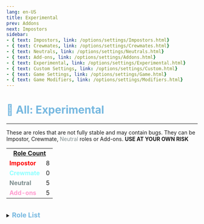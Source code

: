 ```yaml
---
lang: en-US
title: Experimental
prev: Addons
next: Impostors
sidebar: 
- { text: Impostors, link: /options/settings/Impostors.html}
- { text: Crewmates, link: /options/settings/Crewmates.html} 
- { text: Neutrals, link: /options/settings/Neutrals.html}
- { text: Add-ons, link: /options/settings/Addons.html}
- { text: Experimental, link: /options/settings/Experimental.html}
- { text: Custom Settings, link: /options/settings/Custom.html}
- { text: Game Settings, link: /options/settings/Game.html}
- { text: Game Modifiers, link: /options/settings/Modifiers.html}
---
```


# <font color=#76b8e0>🔴 <b>All: Experimental</b></font> <Badge text="Total: 19" type="tip" vertical="middle"/>
---
These are roles that are not fully stable and may contain bugs. They can be Impostor, Crewmate, <font color=#7f8c8d>Neutral</font> roles or Add-ons. <b>USE AT YOUR OWN RISK</b>

<table>
<tr>
<td colspan="2" align="center"><b><u>Role Count</u></b></td>
</tr>
<tr>
<td><font color=red><b>Impostor</b></font></td>
<td align="center">8</td>
</tr>
<tr>
<td><font color=#8cffff><b>Crewmate</b></font> </td>
<td align="center">0</td>
</tr>
<tr>
<td><font color=#7c8c8d><b>Neutral</b></font></td>
<td align="center">5</td>
</tr>
<tr>
<td><font color=#ff9ace><b>Add-ons</b></font></td>
<td align="center">5</td>
</tr>
</table>
<br>

<details>
<summary><font color=#76b8e0 size='4em'><b>Role List</b><br></font></summary> 
<br>

<details>
<summary><font color=#76b8e0>A</font></summary>
<br>

N/A
</details>
<br>
<details>
<summary><font color=#76b8e0>B</font></summary>
<br>

<font color=red><b>Impostor</b></font>: [Butcher](/options/experimental/impostor/Butcher)
</details>
<br>
<details>
<summary><font color=#76b8e0>C</font></summary>
<br>

<font color=red><b>Impostor</b></font>: [Capitalist](/options/experimental/impostor/Capitalist)
</details>
<br>
<details>
<summary><font color=#76b8e0>D</font></summary>
<br>

<font color=red><b>Impostor</b></font>: [Disperser](/options/experimental/impostor/Disperser)
</details>
<br>
<details>
<summary><font color=#76b8e0>E</font></summary>

<font color=red><b>Impostor</b></font>: [Eraser](/options/experimental/impostor/Eraser)
</details>
<br>
<details>
<summary><font color=#76b8e0>F</font></summary>

N/A
</details>
<br>
<details>
<summary><font color=#76b8e0>G</font></summary>
<br>

<font color=#7f8c8d><b>Neutral</b></font>: [God](/options/experimental/neutral/God)
</details>
<br>
<details>
<summary><font color=#76b8e0>H</font></summary>
<br>

N/A
</details>
<br>
<details>
<summary><font color=#76b8e0>I</font></summary>
<br>

N/A
</details>
<br>
<details>
<summary><font color=#76b8e0>J</font></summary>

N/A
</details>
<br>
<details>
<summary><font color=#76b8e0>K</font></summary>

<font color=red><b>Impostor</b></font>: [Killing Machine](/options/experimental/impostor/KillingMachine)
</details>
<br>
<details>
<summary><font color=#76b8e0>L</font></summary>
<br>

<font color=red><b>Impostor</b></font>: [Lightning](/options/experimental/impostor/Lightning)
</details>
<br>
<details>
<summary><font color=#76b8e0>M</font></summary>
<br>

N/A
</details>
<br>
<details>
<summary><font color=#76b8e0>N</font></summary>
<br>

N/A
</details>
<br>
<details>
<summary><font color=#76b8e0>O</font></summary>

N/A
</details>
<br>
<details>
<summary><font color=#76b8e0>P</font></summary>

<font color=#7c8c8d><b>Neutral</b></font>: [Provocateur](/options/experimental/neutral/Provocateur)
</details>
<br>
<details>
<summary><font color=#76b8e0>Q</font></summary>
<br>

N/A
</details>
<br>
<details>
<summary><font color=#76b8e0>R</font></summary>
<br>

<font color=#7c8c8d><b>Neutral</b></font>: [Revolutionist](/options/experimental/neutral/Revolutionist)
</details>
<br>
<details>
<summary><font color=#76b8e0>S</font></summary>
<br>

<font color=#7c8c8d><b>Neutral</b></font>: [Spiritcaller](/options/experimental/neutral/Spiritcaller)
</details>
<br>
<details>
<summary><font color=#76b8e0>T</font></summary>

<font color=red><b>Impostor</b></font>: [Trapster](/options/experimental/impostor/Trapster)
</details>
<br>
<details>
<summary><font color=#76b8e0>U</font></summary>
<br>

N/A
</details>
<br>
<details>
<summary><font color=#76b8e0>V</font></summary>

<font color=#7c8c8d><b>Neutral</b></font>: [Vector](/options/experimental/neutral/Vector)
</details>
<br>
<details>
<summary><font color=#76b8e0>W</font></summary>

N/A
</details>
<br>
<details>
<summary><font color=#76b8e0>X</font></summary>
N/A
</details>
<br>
<details>
<summary><font color=#76b8e0>Y</font></summary>
N/A
</details>
<br>
<details>
<summary><font color=#76b8e0>Z</font></summary>

<font color=red><b>Impostor</b></font>: [Zombie](/options/experimental/impostor/Zombie)
</details>
<br>
</details>